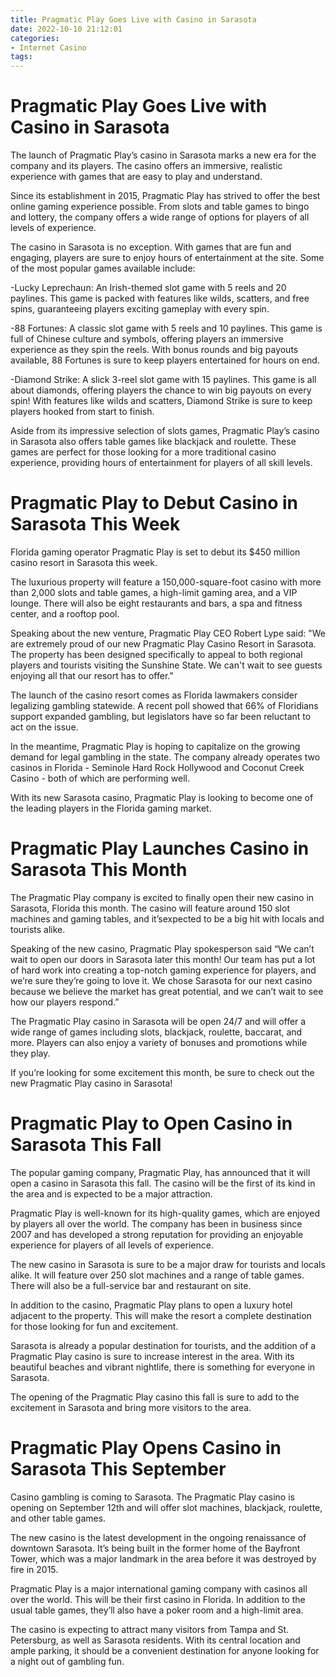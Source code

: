 ```yaml
---
title: Pragmatic Play Goes Live with Casino in Sarasota
date: 2022-10-10 21:12:01
categories:
- Internet Casino
tags:
---
```



#  Pragmatic Play Goes Live with Casino in Sarasota

The launch of Pragmatic Play’s casino in Sarasota marks a new era for the company and its players. The casino offers an immersive, realistic experience with games that are easy to play and understand.

Since its establishment in 2015, Pragmatic Play has strived to offer the best online gaming experience possible. From slots and table games to bingo and lottery, the company offers a wide range of options for players of all levels of experience.

The casino in Sarasota is no exception. With games that are fun and engaging, players are sure to enjoy hours of entertainment at the site. Some of the most popular games available include:

-Lucky Leprechaun: An Irish-themed slot game with 5 reels and 20 paylines. This game is packed with features like wilds, scatters, and free spins, guaranteeing players exciting gameplay with every spin.

-88 Fortunes: A classic slot game with 5 reels and 10 paylines. This game is full of Chinese culture and symbols, offering players an immersive experience as they spin the reels. With bonus rounds and big payouts available, 88 Fortunes is sure to keep players entertained for hours on end.

-Diamond Strike: A slick 3-reel slot game with 15 paylines. This game is all about diamonds, offering players the chance to win big payouts on every spin! With features like wilds and scatters, Diamond Strike is sure to keep players hooked from start to finish.

Aside from its impressive selection of slots games, Pragmatic Play’s casino in Sarasota also offers table games like blackjack and roulette. These games are perfect for those looking for a more traditional casino experience, providing hours of entertainment for players of all skill levels.

#  Pragmatic Play to Debut Casino in Sarasota This Week

Florida gaming operator Pragmatic Play is set to debut its $450 million casino resort in Sarasota this week.

The luxurious property will feature a 150,000-square-foot casino with more than 2,000 slots and table games, a high-limit gaming area, and a VIP lounge. There will also be eight restaurants and bars, a spa and fitness center, and a rooftop pool.

Speaking about the new venture, Pragmatic Play CEO Robert Lype said: "We are extremely proud of our new Pragmatic Play Casino Resort in Sarasota. The property has been designed specifically to appeal to both regional players and tourists visiting the Sunshine State. We can't wait to see guests enjoying all that our resort has to offer."

The launch of the casino resort comes as Florida lawmakers consider legalizing gambling statewide. A recent poll showed that 66% of Floridians support expanded gambling, but legislators have so far been reluctant to act on the issue.

In the meantime, Pragmatic Play is hoping to capitalize on the growing demand for legal gambling in the state. The company already operates two casinos in Florida - Seminole Hard Rock Hollywood and Coconut Creek Casino - both of which are performing well.

With its new Sarasota casino, Pragmatic Play is looking to become one of the leading players in the Florida gaming market.

#  Pragmatic Play Launches Casino in Sarasota This Month

The Pragmatic Play company is excited to finally open their new casino in Sarasota, Florida this month. The casino will feature around 150 slot machines and gaming tables, and it’sexpected to be a big hit with locals and tourists alike.

Speaking of the new casino, Pragmatic Play spokesperson said “We can’t wait to open our doors in Sarasota later this month! Our team has put a lot of hard work into creating a top-notch gaming experience for players, and we’re sure they’re going to love it. We chose Sarasota for our next casino because we believe the market has great potential, and we can’t wait to see how our players respond.”

The Pragmatic Play casino in Sarasota will be open 24/7 and will offer a wide range of games including slots, blackjack, roulette, baccarat, and more. Players can also enjoy a variety of bonuses and promotions while they play.

If you’re looking for some excitement this month, be sure to check out the new Pragmatic Play casino in Sarasota!

#  Pragmatic Play to Open Casino in Sarasota This Fall

The popular gaming company, Pragmatic Play, has announced that it will open a casino in Sarasota this fall. The casino will be the first of its kind in the area and is expected to be a major attraction.

Pragmatic Play is well-known for its high-quality games, which are enjoyed by players all over the world. The company has been in business since 2007 and has developed a strong reputation for providing an enjoyable experience for players of all levels of experience.

The new casino in Sarasota is sure to be a major draw for tourists and locals alike. It will feature over 250 slot machines and a range of table games. There will also be a full-service bar and restaurant on site.

In addition to the casino, Pragmatic Play plans to open a luxury hotel adjacent to the property. This will make the resort a complete destination for those looking for fun and excitement.

Sarasota is already a popular destination for tourists, and the addition of a Pragmatic Play casino is sure to increase interest in the area. With its beautiful beaches and vibrant nightlife, there is something for everyone in Sarasota.

The opening of the Pragmatic Play casino this fall is sure to add to the excitement in Sarasota and bring more visitors to the area.

#  Pragmatic Play Opens Casino in Sarasota This September

Casino gambling is coming to Sarasota. The Pragmatic Play casino is opening on September 12th and will offer slot machines, blackjack, roulette, and other table games.

The new casino is the latest development in the ongoing renaissance of downtown Sarasota. It’s being built in the former home of the Bayfront Tower, which was a major landmark in the area before it was destroyed by fire in 2015.

Pragmatic Play is a major international gaming company with casinos all over the world. This will be their first casino in Florida. In addition to the usual table games, they’ll also have a poker room and a high-limit area.

The casino is expecting to attract many visitors from Tampa and St. Petersburg, as well as Sarasota residents. With its central location and ample parking, it should be a convenient destination for anyone looking for a night out of gambling fun.